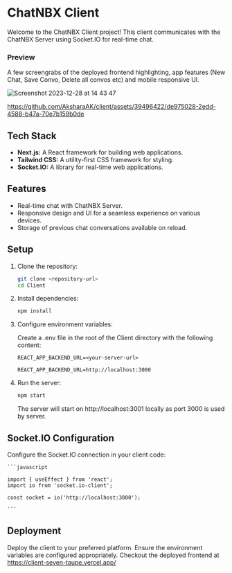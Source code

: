 # ChatNBX Client

Welcome to the ChatNBX Client project! This client communicates with the ChatNBX Server using Socket.IO for real-time chat.

### Preview

A few screengrabs of the deployed frontend highlighting, app features (New Chat, Save Convo, Delete all convos etc) and mobile responsive UI. 

![Screenshot 2023-12-28 at 14 43 47](https://github.com/AksharaAK/client/assets/39496422/eaa792cf-a5da-4b1d-8052-22252f2234e4)



https://github.com/AksharaAK/client/assets/39496422/de975028-2edd-4588-b47a-70e7b159b0de



## Tech Stack

- **Next.js:** A React framework for building web applications.
- **Tailwind CSS:** A utility-first CSS framework for styling.
- **Socket.IO:** A library for real-time web applications.

## Features

- Real-time chat with ChatNBX Server.
- Responsive design and UI for a seamless experience on various devices.
- Storage of previous chat conversations available on reload.

## Setup

1. Clone the repository:

   ```bash
   git clone <repository-url>
   cd Client
   ```

2. Install dependencies:

   ```bash
   npm install
   ```

3. Configure environment variables:

   Create a .env file in the root of the Client directory with the following content:

   ```env.eg
   REACT_APP_BACKEND_URL=<your-server-url>
   ```

   ```env
   REACT_APP_BACKEND_URL=http://localhost:3000
   ```

4. Run the server:

   ```bash
   npm start
   ```

   The server will start on http://localhost:3001 locally as port 3000 is used by server.

## Socket.IO Configuration

Configure the Socket.IO connection in your client code:

    ```javascript

    import { useEffect } from 'react';
    import io from 'socket.io-client';

    const socket = io('http://localhost:3000');

    ```

## Deployment

Deploy the client to your preferred platform. Ensure the environment variables are configured appropriately.
Checkout the deployed frontend at <https://client-seven-taupe.vercel.app/>
